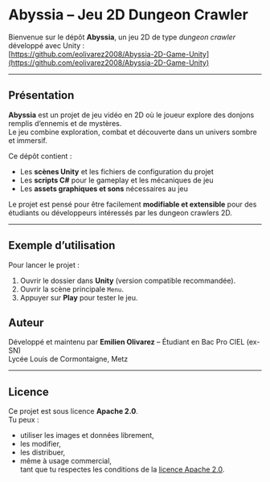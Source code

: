 # Abyssia – Jeu 2D Dungeon Crawler

Bienvenue sur le dépôt **Abyssia**, un jeu 2D de type *dungeon crawler* développé avec Unity :  
[https://github.com/eolivarez2008/Abyssia-2D-Game-Unity](https://github.com/eolivarez2008/Abyssia-2D-Game-Unity)

---

## Présentation

**Abyssia** est un projet de jeu vidéo en 2D où le joueur explore des donjons remplis d’ennemis et de mystères.  
Le jeu combine exploration, combat et découverte dans un univers sombre et immersif.  

Ce dépôt contient :  

- Les **scènes Unity** et les fichiers de configuration du projet  
- Les **scripts C#** pour le gameplay et les mécaniques de jeu  
- Les **assets graphiques et sons** nécessaires au jeu  

Le projet est pensé pour être facilement **modifiable et extensible** pour des étudiants ou développeurs intéressés par les dungeon crawlers 2D.

---

## Exemple d’utilisation

Pour lancer le projet :  

1. Ouvrir le dossier dans **Unity** (version compatible recommandée).  
2. Ouvrir la scène principale `Menu`.  
3. Appuyer sur **Play** pour tester le jeu.  

## Auteur

Développé et maintenu par **Emilien Olivarez** – Étudiant en Bac Pro CIEL (ex-SN)  
Lycée Louis de Cormontaigne, Metz

---

## Licence

Ce projet est sous licence **Apache 2.0**.  
Tu peux :  
- utiliser les images et données librement,  
- les modifier,  
- les distribuer,  
- même à usage commercial,  
tant que tu respectes les conditions de la [licence Apache 2.0](https://www.apache.org/licenses/LICENSE-2.0).

